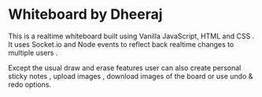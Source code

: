 # Whiteboard by Dheeraj

This is a realtime whiteboard built using Vanilla JavaScript, HTML and CSS . It uses Socket.io and Node events to reflect back realtime changes to multiple users . 

Except the usual draw and erase features user can also create personal sticky notes , upload images , download images of the board or use undo & redo options.
